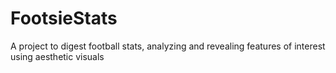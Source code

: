 # FootsieStats
A project to digest football stats, analyzing and revealing features of interest using aesthetic visuals
